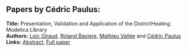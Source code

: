 <h2>Papers by Cédric Paulus:</h2>
<p>
<b>Title:</b> Presentation, Validation and Application of the DistrictHeating Modelica Library<br />
<b>Authors:</b> <a href="../authors/author_109.html">Loic Giraud</a>, <a href="../authors/author_20.html">Roland Baviere</a>, <a href="../authors/author_319.html">Mathieu Vallée</a> and <a href="../authors/author_230.html">Cédric Paulus</a><br />
<b>Links:</b> <a href="../abstracts/abstract_8.pdf">Abstract</a>, <a href="../submissions/ecp1511879_GiraudBaviereValleePaulus.pdf">Full paper</a>
</p>